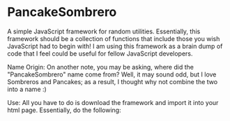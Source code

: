# PancakeSombrero
A simple JavaScript framework for random utilities. Essentially, this framework should be a collection of functions that include those you
wish JavaScript had to begin with! I am using this framework as a brain dump of code that I feel could be useful for fellow JavaScript
developers.

Name Origin:
On another note, you may be asking, where did the "PancakeSombrero" name come from? Well, it may sound odd, but I love Sombreros and
Pancakes; as a result, I thought why not combine the two into a name :)

Use:
All you have to do is download the framework and import it into your html page. Essentially, do the following:

<html>
<head>
  <script src='/path/to/PancakeSombrero.js'></script>
</head>
<body>
</body>
</html>
